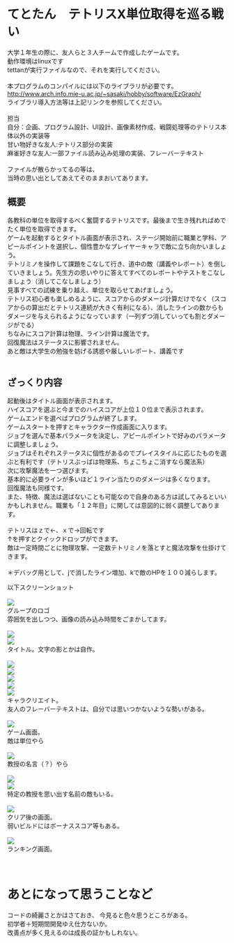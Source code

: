 # てとたん　テトリスX単位取得を巡る戦い<br>
大学１年生の際に、友人らと３人チームで作成したゲームです。<br>
動作環境はlinuxです<br>
tettanが実行ファイルなので、それを実行してください。<br>
<br>
本プログラムのコンパイルには以下のライブラリが必要です。<br>
http://www.arch.info.mie-u.ac.jp/~sasaki/hobby/software/EzGraph/<br>
ライブラリ導入方法等は上記リンクを参照してください。<br>
<br>
担当<br>
自分：企画、プログラム設計、UI設計、画像素材作成、戦闘処理等のテトリス本体以外の実装等<br>
甘い物好きな友人:テトリス部分の実装<br>
麻雀好きな友人:一部ファイル読み込み処理の実装、フレーバーテキスト<br>
<br>
ファイルが散らかってるの等は、<br>
当時の思い出としてあえてそのままおいてあります。<br>

## 概要
各教科の単位を取得するべく奮闘するテトリスです。最後まで生き残れればめでたく単位を取得できます。<br>
ゲームを起動するとタイトル画面が表示され、ステージ開始前に職業と学科、アピールポイントを選択し、個性豊かなプレイヤーキャラで敵に立ち向かいましょう。<br>
テトリミノを操作して課題をこなして行き、道中の敵（講義やレポート）を倒していきましょう。先生方の思いやりに答えてすべてのレポートやテストをこなしましょう（消してこなしましょう）<br>
見事すべての試練を乗り越え、単位を取らせてあげましょう。<br>
テトリス初心者も楽しめるように、スコアからのダメージ計算だけでなく（スコアからの算出だとテトリス連続が大きく有利になる）、消したラインの数からもダメージを与えられるようになっています（一列ずつ消していっても割とダメージがでる）<br>
ちなみにスコア計算は物理、ライン計算は魔法です。<br>
回復魔法はステータスに影響されません。<br>
あと敵は大学生の勉強を妨げる誘惑や厳しいレポート、講義です<br>
<br>
## ざっくり内容
起動後はタイトル画面が表示されます。<br>
ハイスコアを選ぶと今までのハイスコアが上位１０位まで表示されます。<br>
ゲームエンドを選べばプログラムが終了します。<br>
ゲームスタートを押すとキャラクター作成画面に入ります。<br>
ジョブを選んで基本パラメータを決定し、アピールポイントで好みのパラメータに調整しましょう。<br>
ジョブはそれぞれステータスに個性があるのでプレイスタイルに応じたものを選ぶと有利です（テトリスぶっぱは物理系、ちょこちょこ消すなら魔法系）<br>
次に攻撃魔法を一つ選びます。<br>
基本的に必要ラインが多いほど１ライン当たりのダメージは多くなります。<br>
回復魔法も同様です。<br>
また、特徴、魔法は選ばないことも可能なので自身のある方は試してみるといいかもしれません。職業も「１２年目」に関しては意図的に弱く調整してあります。<br>
<br>
テトリスはｚで←、ｘで→回転です<br>
↑を押すとクイックドロップができます。<br>
敵は一定時間ごとに物理攻撃、一定数テトリミノを落とすと魔法攻撃を仕掛けてきます。<br>
<br>
＊デバッグ用として、jで消したライン増加、kで敵のHPを１００減らします。


以下スクリーンショット<br><br>
<img src="https://github.com/asamichi/tettan/blob/master/screenshot/1.jpg"><br>
グループのロゴ<br>
雰囲気を出しつつ、画像の読み込み時間をごまかしてます。<br>
<br>
<img src="https://github.com/asamichi/tettan/blob/master/screenshot/2.jpg"><br>
<img src="https://github.com/asamichi/tettan/blob/master/screenshot/3.jpg"><br>
タイトル。文字の影とかは自作。<br><br>
<img src="https://github.com/asamichi/tettan/blob/master/screenshot/4.jpg"><br>
<img src="https://github.com/asamichi/tettan/blob/master/screenshot/5.jpg"><br>
<img src="https://github.com/asamichi/tettan/blob/master/screenshot/6.jpg"><br>
<img src="https://github.com/asamichi/tettan/blob/master/screenshot/7.jpg"><br>
<img src="https://github.com/asamichi/tettan/blob/master/screenshot/8.jpg"><br>
キャラクリエイト。<br>
友人のフレーバーテキストは、自分では思いつかないような勢いがある。<br>
<br>
<img src="https://github.com/asamichi/tettan/blob/master/screenshot/9.jpg"><br>
ゲーム画面。<br>
敵は単位やら<br>
<br>
<img src="https://github.com/asamichi/tettan/blob/master/screenshot/10.jpg"><br>
教授の名言（？）やら<br>
<br>
<img src="https://github.com/asamichi/tettan/blob/master/screenshot/11.jpg"><br>
<img src="https://github.com/asamichi/tettan/blob/master/screenshot/12.jpg"><br>
特定の教授を思い出す名前の敵もいる。<br>
<br>
<img src="https://github.com/asamichi/tettan/blob/master/screenshot/13.jpg"><br>
クリア後の画面。<br>
弱いビルドにはボーナススコア等もある。<br>
<br>
<img src="https://github.com/asamichi/tettan/blob/master/screenshot/14.jpg"><br>
ランキング画面。<br>
<br>
<br>
# あとになって思うことなど<br>
コードの綺麗さとかはさておき、
今見ると色々思うところがある。<br>
初学者＋短期間開発ゆえ仕方ないか。<br>
改善点が多く見えるのは成長の証かもしれない。<br>